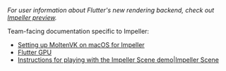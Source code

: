 _For user information about Flutter's new rendering backend, check out [Impeller preview](https://docs.flutter.dev/perf/impeller)._

Team-facing documentation specific to Impeller:

- [Setting up MoltenVK on macOS for Impeller](Setting-up-MoltenVK-on-macOS-for-Impeller.md)
- [Flutter GPU](Flutter-GPU.md)
- [Instructions for playing with the Impeller Scene demo|Impeller Scene](Impeller-Scene.md)
